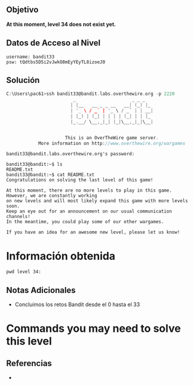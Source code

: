 ## Objetivo

**At this moment, level 34 does not exist yet.**
## Datos de Acceso al Nivel

```
username: bandit33
psw: tQdtbs5D5i2vJwkO8mEyYEyTL8izoeJ0
```

## Solución
```c
C:\Users\pac61>ssh bandit33@bandit.labs.overthewire.org -p 2220
                         _                     _ _ _
                        | |__   __ _ _ __   __| (_) |_
                        | '_ \ / _` | '_ \ / _` | | __|
                        | |_) | (_| | | | | (_| | | |_
                        |_.__/ \__,_|_| |_|\__,_|_|\__|


                      This is an OverTheWire game server.
            More information on http://www.overthewire.org/wargames
```


```shell
bandit33@bandit.labs.overthewire.org's password:

bandit33@bandit:~$ ls
README.txt
bandit33@bandit:~$ cat README.txt
Congratulations on solving the last level of this game!

At this moment, there are no more levels to play in this game. However, we are constantly working
on new levels and will most likely expand this game with more levels soon.
Keep an eye out for an announcement on our usual communication channels!
In the meantime, you could play some of our other wargames.

If you have an idea for an awesome new level, please let us know!

```

# Información obtenida
```
pwd level 34: 
```
## Notas Adicionales
- Concluimos los retos Bandit desde el 0 hasta el 33
# Commands you may need to solve this level

## Referencias
- 